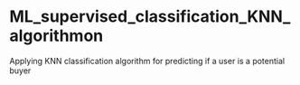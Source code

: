 # ML_supervised_classification_KNN_algorithmon
Applying KNN classification algorithm for predicting if a user is a potential buyer
